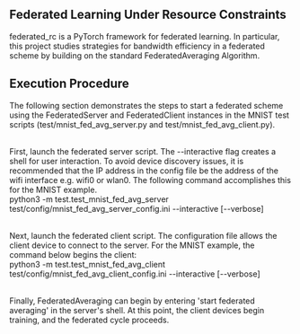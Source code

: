 ## Federated Learning Under Resource Constraints

federated_rc is a PyTorch framework for federated learning. In particular, this project studies strategies for bandwidth efficiency in a federated scheme by building on the standard FederatedAveraging Algorithm.

## Execution Procedure
The following section demonstrates the steps to start a federated scheme using the FederatedServer and FederatedClient instances in the MNIST test scripts (test/mnist_fed_avg_server.py and test/mnist_fed_avg_client.py).<br><br>

First, launch the federated server script. The --interactive flag creates a shell for user interaction. To avoid device discovery issues, it is recommended that the IP address in the config file be the address of the wifi interface e.g. wifi0 or wlan0. The following command accomplishes this for the MNIST example.<br>
python3 -m test.test_mnist_fed_avg_server test/config/mnist_fed_avg_server_config.ini --interactive [--verbose]
<br><br>

Next, launch the federated client script. The configuration file allows the client device to connect to the server. For the MNIST example, the command below begins the client:<br>
python3 -m test.test_mnist_fed_avg_client test/config/mnist_fed_avg_client_config.ini --interactive [--verbose]
<br><br>

Finally, FederatedAveraging can begin by entering 'start federated averaging' in the server's shell. At this point, the client devices begin training, and the federated cycle proceeds.
